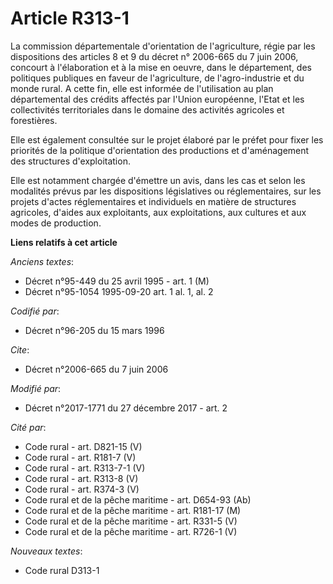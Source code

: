 # Article R313-1

La commission départementale d'orientation de l'agriculture, régie par les dispositions des articles 8 et 9 du décret n°
2006-665 du 7 juin 2006, concourt à l'élaboration et à la mise en oeuvre, dans le département, des politiques publiques en
faveur de l'agriculture, de l'agro-industrie et du monde rural. A cette fin, elle est informée de l'utilisation au plan
départemental des crédits affectés par l'Union européenne, l'Etat et les collectivités territoriales dans le domaine des
activités agricoles et forestières.

Elle est également consultée sur le projet élaboré par le préfet pour fixer les priorités de la politique d'orientation des
productions et d'aménagement des structures d'exploitation.

Elle est notamment chargée d'émettre un avis, dans les cas et selon les modalités prévus par les dispositions législatives ou
réglementaires, sur les projets d'actes réglementaires et individuels en matière de structures agricoles, d'aides aux
exploitants, aux exploitations, aux cultures et aux modes de production.

**Liens relatifs à cet article**

_Anciens textes_:

  - Décret n°95-449 du 25 avril 1995 - art. 1 (M)
  - Décret n°95-1054 1995-09-20 art. 1 al. 1, al. 2

_Codifié par_:

  - Décret n°96-205 du 15 mars 1996

_Cite_:

  - Décret n°2006-665 du 7 juin 2006

_Modifié par_:

  - Décret n°2017-1771 du 27 décembre 2017 - art. 2

_Cité par_:

  - Code rural - art. D821-15 (V)
  - Code rural - art. R181-7 (V)
  - Code rural - art. R313-7-1 (V)
  - Code rural - art. R313-8 (V)
  - Code rural - art. R374-3 (V)
  - Code rural et de la pêche maritime - art. D654-93 (Ab)
  - Code rural et de la pêche maritime - art. R181-17 (M)
  - Code rural et de la pêche maritime - art. R331-5 (V)
  - Code rural et de la pêche maritime - art. R726-1 (V)

_Nouveaux textes_:

  - Code rural D313-1
